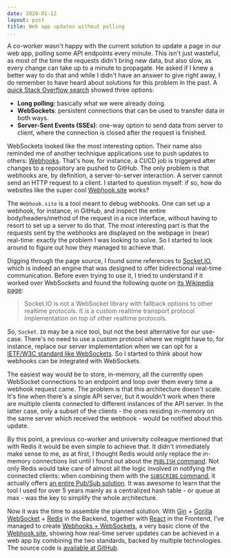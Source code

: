 ```yaml
---
date: 2020-01-12
layout: post
title: Web app updates without polling
...
```


A co-worker wasn't happy with the current solution to update a page in our web app, polling some API endpoints every minute. This isn't just wasteful, as most of the time the requests didn't bring new data, but also slow, as every change can take up to a minute to propagate. He asked if I knew a better way to do that and while I didn't have an answer to give right away, I do remember to have heard about solutions for this problem in the past. A [quick Stack Overflow search][so-search] showed three options:

- **Long polling**: basically what we were already doing.
- **WebSockets**: persistent connections that can be used to transfer data in both ways.
- **Server-Sent Events (SSEs)**: one-way option to send data from server to client, where the connection is closed after the request is finished.

WebSockets looked like the most interesting option. Their name also reminded me of another technique applications use to push updates to others: [Webhooks][webhooks]. That's how, for instance, a CI/CD job is triggered after changes to a repository are pushed to GitHub. The only problem is that webhooks are, by definition, a server-to-server interaction. A server cannot send an HTTP request to a client. I started to question myself: if so, how do websites like the super cool [Webhook.site][webhook-site] works?

The `Webhook.site` is a tool meant to debug webhooks. One can set up a webhook, for instance, in GitHub, and inspect the entire body/headers/method of the request in a nice interface, without having to resort to set up a server to do that. The most interesting part is that the requests sent by the webhooks are displayed on the webpage in (near) real-time: exactly the problem I was looking to solve. So I started to look around to figure out how they managed to achieve that.

Digging through the page source, I found some references to [Socket.IO][socket-io], which is indeed an engine that was designed to offer bidirectional real-time communication. Before even trying to use it, I tried to understand if it worked over WebSockets and found the following quote on [its Wikipedia page][socket-io-wiki]:

> Socket.IO is not a WebSocket library with fallback options to other realtime protocols. It is a custom realtime transport protocol implementation on top of other realtime protocols.

So, `Socket.IO` may be a nice tool, but not the best alternative for our use-case. There's no need to use a custom protocol where we might have to, for instance, replace our server implementation when we can opt for a [IETF/W3C standard like WebSockets][websocket]. So I started to think about how webhooks can be integrated with WebSockets.

The easiest way would be to store, in-memory, all the currently open WebSocket connections to an endpoint and loop over them every time a webhook request came. The problem is that this architecture doesn't scale. It's fine when there's a single API server, but it wouldn't work when there are multiple clients connected to different instances of the API server. In the latter case, only a subset of the clients - the ones residing in-memory on the same server which received the webhook - would be notified about this update.

By this point, a previous co-worker and university colleague mentioned that with Redis it would be even simple to achieve that. It didn't immediately make sense to me, as at first, I thought Redis would only replace the in-memory connections list until I found out about the [`PUBLISH` command][redis-publish]. Not only Redis would take care of almost all the logic involved in notifying the connected clients: when combining them with the [`SUBSCRIBE` command][redis-subscribe], it actually offers [an entire Pub/Sub solution][redis-pubsub]. It was awesome to learn that the tool I used for over 5 years mainly as a centralized hash table - or queue at max - was the key to simplify the whole architecture.

Now it was the time to assemble the planned solution. With [Gin][gin] + [Gorilla WebSocket][gorilla] + [Redis][redis] in the Backend, together with [React][react] in the Frontend, I've managed to create [Webhooks + WebSockets][webhooks-websockets], a very basic clone of the [Webhook.site][webhook-site], showing how real-time server updates can be achieved in a web app by combining the two standards, backed by multiple technologies. The source code is [available at GitHub][repo].


[gin]: https://github.com/gin-gonic/gin
[gorilla]: https://github.com/gorilla/websocket
[react]: https://reactjs.org/
[redis-publish]: https://redis.io/commands/publish
[redis-pubsub]: https://redis.io/topics/pubsub
[redis-subscribe]: https://redis.io/commands/subscribe
[redis]: https://redis.io/
[repo]: https://github.com/myhro/webhooks-websockets
[so-search]: https://stackoverflow.com/a/14070911
[socket-io-wiki]: https://en.wikipedia.org/wiki/Socket.IO
[socket-io]: https://socket.io/
[webhook-site]: http://webhook.site/
[webhooks-websockets]: https://webhooks.myhro.info/
[webhooks]: https://zapier.com/blog/what-are-webhooks/
[websocket]: https://en.wikipedia.org/wiki/WebSocket
